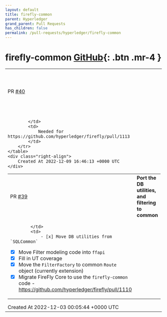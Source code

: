 ```yaml
---
layout: default
title: firefly-common
parent: Hyperledger
grand_parent: Pull Requests
has_children: false
permalink: /pull-requests/hyperledger/firefly-common
---
```


# firefly-common <span class="fs-3 right-align">[GitHub](https://github.com/hyperledger/firefly-common){: .btn .mr-4 }</span>


<div>
    <table>
        <tr>
            <td>
                PR <a href="https://github.com/hyperledger/firefly-common/pull/40" class=".btn">#40</a>
            </td>
            <td>
                <b>
                    Retain file used for config through a reset
                </b>
            </td>
        </tr>
        <tr>
            <td>
                
            </td>
            <td>
                Needed for https://github.com/hyperledger/firefly/pull/1113
            </td>
        </tr>
    </table>
    <div class="right-align">
        Created At 2022-12-09 16:46:13 +0000 UTC
    </div>
</div>

<div>
    <table>
        <tr>
            <td>
                PR <a href="https://github.com/hyperledger/firefly-common/pull/39" class=".btn">#39</a>
            </td>
            <td>
                <b>
                    Port the DB utilities, and filtering to common
                </b>
            </td>
        </tr>
        <tr>
            <td>
                
            </td>
            <td>
                - [x] Move DB utilities from `SQLCommon`
- [x] Move Filter modeling code into `ffapi`
- [x] Fill in UT coverage
- [x] Move the `FilterFactory` to common `Route` object (currently extension)
- [x] Migrate FireFly Core to use the `firefly-common` code - https://github.com/hyperledger/firefly/pull/1110
            </td>
        </tr>
    </table>
    <div class="right-align">
        Created At 2022-12-03 00:05:44 +0000 UTC
    </div>
</div>

